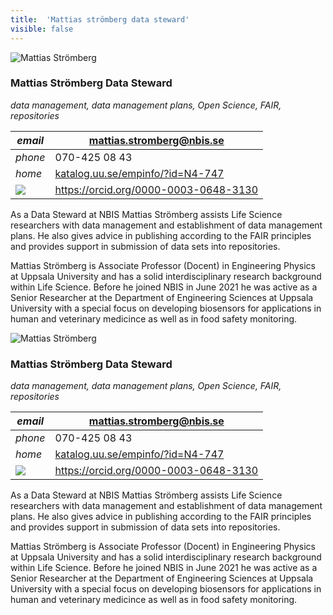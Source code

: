 ```yaml
---
title:  'Mattias strömberg data steward'
visible: false
---
```

    

![Mattias Strömberg](/assets/img/staff/mattias-stromberg.jpg)

###  Mattias Strömberg Data Steward

_data management, data management plans, Open Science, FAIR, repositories_

_email_|  mattias.stromberg@nbis.se  
---|---  
_phone_|  070-425 08 43  
_home_| [katalog.uu.se/empinfo/?id=N4-747](<//katalog.uu.se/empinfo/?id=N4-747>)  
![](/assets/img/orcid_24x24_bw.png)| <https://orcid.org/0000-0003-0648-3130>  
  


As a Data Steward at NBIS Mattias Strömberg assists Life Science researchers with data management and establishment of data management plans. He also gives advice in publishing according to the FAIR principles and provides support in submission of data sets into repositories.

Mattias Strömberg is Associate Professor (Docent) in Engineering Physics at Uppsala University and has a solid interdisciplinary research background within Life Science. Before he joined NBIS in June 2021 he was active as a Senior Researcher at the Department of Engineering Sciences at Uppsala University with a special focus on developing biosensors for applications in human and veterinary medicince as well as in food safety monitoring.

![Mattias Strömberg](/assets/img/staff/mattias-stromberg.jpg)

###  Mattias Strömberg Data Steward

_data management, data management plans, Open Science, FAIR, repositories_

_email_|  mattias.stromberg@nbis.se  
---|---  
_phone_|  070-425 08 43  
_home_| [katalog.uu.se/empinfo/?id=N4-747](<//katalog.uu.se/empinfo/?id=N4-747>)  
![](/assets/img/orcid_24x24_bw.png)| <https://orcid.org/0000-0003-0648-3130>  
  


As a Data Steward at NBIS Mattias Strömberg assists Life Science researchers with data management and establishment of data management plans. He also gives advice in publishing according to the FAIR principles and provides support in submission of data sets into repositories.

Mattias Strömberg is Associate Professor (Docent) in Engineering Physics at Uppsala University and has a solid interdisciplinary research background within Life Science. Before he joined NBIS in June 2021 he was active as a Senior Researcher at the Department of Engineering Sciences at Uppsala University with a special focus on developing biosensors for applications in human and veterinary medicince as well as in food safety monitoring.
